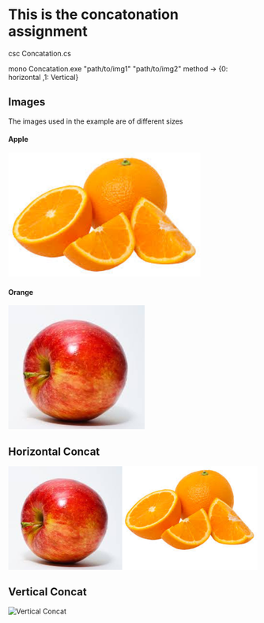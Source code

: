# This is the concatonation assignment

csc Concatation.cs

mono Concatation.exe "path/to/img1" "path/to/img2" method -> {0: horizontal ,1: Vertical}

## Images

The images used in the example are of different sizes

#### Apple
<img src="https://github.com/Rashid12Kandah/Training-Assignment-2/blob/master/Oranges.jpeg" alt="Apple" size="250" height="250">

#### Orange
<img src="https://github.com/Rashid12Kandah/Training-Assignment-2/blob/master/apple.jpeg" alt="Apple" size="250" height="250">


## Horizontal Concat

<img src="https://github.com/Rashid12Kandah/Training-Assignment-2/blob/master/0_d0da2367-ebc9-487d-ae7c-4bd985335dbd.jpg" alt="Horizontal Concat">

## Vertical Concat

<img src="" alt="Vertical Concat">
